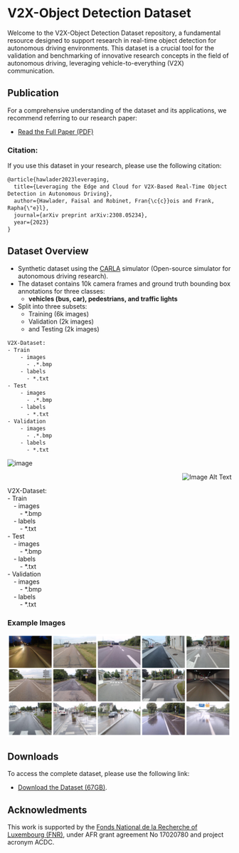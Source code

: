 # V2X-Object Detection Dataset

Welcome to the V2X-Object Detection Dataset repository, a fundamental resource designed to support research in real-time object detection for autonomous driving environments.
This dataset is a crucial tool for the validation and benchmarking of innovative research concepts in the field of autonomous driving, leveraging vehicle-to-everything (V2X) communication.

## Publication
For a comprehensive understanding of the dataset and its applications, we recommend referring to our research paper:
- [Read the Full Paper (PDF)](https://arxiv.org/pdf/2308.05234.pdf)


### Citation:
If you use this dataset in your research, please use the following citation:

```text
@article{hawlader2023leveraging,
  title={Leveraging the Edge and Cloud for V2X-Based Real-Time Object Detection in Autonomous Driving},
  author={Hawlader, Faisal and Robinet, Fran{\c{c}}ois and Frank, Rapha{\"e}l},
  journal={arXiv preprint arXiv:2308.05234},
  year={2023}
}
```
## Dataset Overview
- Synthetic dataset using the [CARLA](https://carla.org/) simulator (Open-source simulator for autonomous driving research).
- The dataset contains 10k camera frames and ground truth bounding box annotations for three classes:
  - **vehicles (bus, car), pedestrians, and traffic lights**
- Split into three subsets:
    - Training (6k images)
    - Validation (2k images)
    - and Testing (2k images)
```text
V2X-Dataset:
- Train
    - images
      - .*.bmp
    - labels
      - *.txt
- Test
    - images
      - .*.bmp
    - labels
      - *.txt
- Validation
    - images
      - .*.bmp
    - labels
      - *.txt
```
![image](https://github.com/FaisalHawlader/V2X-Dataset/assets/43897254/44088fa4-272c-455d-a3fd-be8a9f0820c0)
  <p align="right"><img src="https://github.com/FaisalHawlader/V2X-Dataset/assets/43897254/44088fa4-272c-455d-a3fd-be8a9f0820c0" alt="Image Alt Text" width="200" /></p>
  <p align="left">V2X-Dataset:<br>
    - Train<br>
    &emsp;- images<br>
    &emsp;&emsp;- *.bmp<br>
    &emsp;- labels<br>
    &emsp;&emsp;- *.txt<br>
    - Test<br>
    &emsp;- images<br>
    &emsp;&emsp;- *.bmp<br>
    &emsp;- labels<br>
    &emsp;&emsp;- *.txt<br>
    - Validation<br>
    &emsp;- images<br>
    &emsp;&emsp;- *.bmp<br>
    &emsp;- labels<br>
    &emsp;&emsp;- *.txt
  </p>

### Example Images
![alt text](https://github.com/raphaelfrank/robobus/blob/main/sample_images.png?raw=true)

## Downloads
To access the complete dataset, please use the following link:
- [Download the Dataset (67GB)](https://uniluxembourg-my.sharepoint.com/:f:/g/personal/faisal_hawlader_uni_lu/EiPjYoflxEFLk5lCQ5O22oQBgMrmnvAzHau4Y6CpMw1ZgA?e=dDPbJN).

## Acknowledments
This work is supported by the [Fonds National de la Recherche of Luxembourg (FNR)](https://www.fnr.lu/), under AFR grant agreement No 17020780 and project acronym ACDC.
